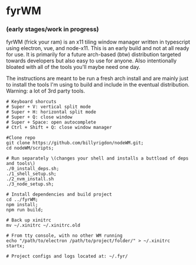 # fyrWM

### (early stages/work in progress)

fyrWM \(frick your ram\) is an x11 tiling window manager written in typescript using electron, vue, and node-x11. This is an early build and not at all ready for use. It is primarily for a future arch-based \(btw\) distribution targeted towards developers but also easy to use for anyone. Also intentionally bloated with all of the tools you'll maybe need one day.

The instructions are meant to be run a fresh arch install and are mainly just to install the tools I'm using to build and include in the eventual distribution. Warning: a lot of 3rd party tools.


```
# Keyboard shorcuts
# Super + V: vertical split mode
# Super + H: horizontal split mode
# Super + Q: close window
# Super + Space: open autocomplete
# Ctrl + Shift + Q: close window manager
```


```
#Clone repo
git clone https://github.com/billyrigdon/nodeWM.git;
cd nodeWM/scripts;
```

```
# Run separately \(changes your shell and installs a buttload of deps and tools\)
./0_install_deps.sh;
./1_shell_setup.sh;
./2_nvm_install.sh
./3_node_setup.sh;
```

```
# Install dependencies and build project
cd ../fyrWM;
npm install;
npm run build;
```

```
# Back up xinitrc
mv ~/.xinitrc ~/.xinitrc.old
```

```
# From tty console, with no other WM running
echo "/path/to/electron /path/to/project/folder/" > ~/.xinitrc
startx;
```

```
# Project configs and logs located at: ~/.fyr/
```
